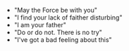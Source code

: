 - "May the Force be with you"
- "I find your lack of faither disturbing"
- "I am your father"
- "Do or do not. There is no try"
- "I've got a bad feeling about this"

